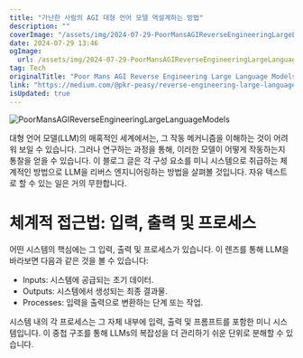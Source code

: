 ```yaml
---
title: "가난한 사람의 AGI 대형 언어 모델 역설계하는 방법"
description: ""
coverImage: "/assets/img/2024-07-29-PoorMansAGIReverseEngineeringLargeLanguageModels_0.png"
date: 2024-07-29 13:46
ogImage: 
  url: /assets/img/2024-07-29-PoorMansAGIReverseEngineeringLargeLanguageModels_0.png
tag: Tech
originalTitle: "Poor Mans AGI Reverse Engineering Large Language Models"
link: "https://medium.com/@pkr-peasy/reverse-engineering-large-language-models-a-systematic-approach-fc2bf6d4a7e8"
isUpdated: true
---
```





![PoorMansAGIReverseEngineeringLargeLanguageModels](/assets/img/2024-07-29-PoorMansAGIReverseEngineeringLargeLanguageModels_0.png)

대형 언어 모델(LLM)의 매혹적인 세계에서는, 그 작동 메커니즘을 이해하는 것이 어려워 보일 수 있습니다. 그러나 연구하는 과정을 통해, 이러한 모델이 어떻게 작동하는지 통찰을 얻을 수 있습니다. 이 블로그 글은 각 구성 요소를 미니 시스템으로 취급하는 체계적인 방법으로 LLM을 리버스 엔지니어링하는 방법을 살펴볼 것입니다. 자유 텍스트로 할 수 있는 일은 거의 무한합니다.

# 체계적 접근법: 입력, 출력 및 프로세스

어떤 시스템의 핵심에는 그 입력, 출력 및 프로세스가 있습니다. 이 렌즈를 통해 LLM을 바라보면 다음과 같은 것을 볼 수 있습니다:

<div class="content-ad"></div>

- Inputs: 시스템에 공급되는 초기 데이터.
- Outputs: 시스템에서 생성되는 최종 결과물.
- Processes: 입력을 출력으로 변환하는 단계 또는 작업.

시스템 내의 각 프로세스는 그 자체 내부에 입력, 출력 및 프롬프트를 포함한 미니 시스템입니다. 이 중첩 구조를 통해 LLMs의 복잡성을 더 관리하기 쉬운 단위로 분해할 수 있습니다.